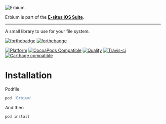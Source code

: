 ![Erbium](Assets/logo.png)

Erbium is part of the **[E-sites iOS Suite](https://github.com/e-sites/iOS-Suite)**.

---

A small library to use for your file system.

[![forthebadge](http://forthebadge.com/images/badges/made-with-swift.svg)](http://forthebadge.com) [![forthebadge](http://forthebadge.com/images/badges/built-with-swag.svg)](http://forthebadge.com)

[![Platform](https://img.shields.io/cocoapods/p/Erbium.svg?style=flat)](http://cocoadocs.org/docsets/Erbium)
[![CocoaPods Compatible](https://img.shields.io/cocoapods/v/Erbium.svg)](http://cocoadocs.org/docsets/Erbium)
[![Quality](https://apps.e-sites.nl/cocoapodsquality/Erbium/badge.svg?004)](https://cocoapods.org/pods/Erbium/quality)
[![Travis-ci](https://travis-ci.org/e-sites/Erbium.svg?branch=master&001)](https://travis-ci.org/e-sites/Erbium)
[![Carthage compatible](https://img.shields.io/badge/Carthage-compatible-4BC51D.svg?style=flat)](https://github.com/Carthage/Carthage)



# Installation

Podfile:

```ruby
pod 'Erbium'
```

And then

```
pod install
```
